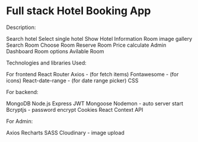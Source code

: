 # Full stack Hotel Booking App


Description:


Search hotel 
Select single hotel
Show Hotel Information
Room image gallery
Search Room
Choose Room
Reserve Room
Price calculate
Admin Dashboard
Room options
Avilable Room




Technologies and libraries Used:

For frontend
React
Router
Axios - (for fetch items)
Fontawesome - (for icons)
React-date-range - (for date range picker)
CSS


For backend:

MongoDB
Node.js
Express
JWT
Mongoose
Nodemon - auto server start
Bcryptjs - password encrypt
Cookies
React Context API

For Admin: 

Axios
Recharts
SASS
Cloudinary - image upload

